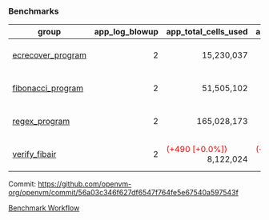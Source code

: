 ### Benchmarks
| group | app_log_blowup | app_total_cells_used | app_total_cycles | app_total_proof_time_ms | leaf_log_blowup | leaf_total_cells_used | leaf_total_cycles | leaf_total_proof_time_ms | max_segment_length | instance | alloc |
|---|---|---|---|---|---|---|---|---|---|---|---|
| [ ecrecover_program ](https://github.com/openvm-org/openvm/blob/benchmark-results/benchmarks-pr/1150/individual/ecrecover-56a03c346f627df6547f764fe5e67540a597543f.md) | <div style='text-align: right'> 2 </div>  | <div style='text-align: right'> 15,230,037 </div>  | <div style='text-align: right'> 290,016 </div>  | <span style='color: green'>(-39.0 [-1.6%])</span><div style='text-align: right'> 2,348.0 </div>  | <div style='text-align: right'> 2 </div>  | <div style='text-align: right'> 445,730,025 </div>  | <div style='text-align: right'> 9,778,389 </div>  | <div style='text-align: right'> 34,987.0 </div>  | 1048476 | 64cpu-linux-arm64 | mimalloc |
| [ fibonacci_program ](https://github.com/openvm-org/openvm/blob/benchmark-results/benchmarks-pr/1150/individual/fibonacci-56a03c346f627df6547f764fe5e67540a597543f.md) | <div style='text-align: right'> 2 </div>  | <div style='text-align: right'> 51,505,102 </div>  | <div style='text-align: right'> 1,500,137 </div>  | <span style='color: green'>(-6.0 [-0.1%])</span><div style='text-align: right'> 5,497.0 </div>  | <div style='text-align: right'> 2 </div>  | <span style='color: green'>(-36,560 [-0.0%])</span><div style='text-align: right'> 128,932,681 </div>  | <span style='color: green'>(-3,418 [-0.1%])</span><div style='text-align: right'> 3,170,290 </div>  | <span style='color: red'>(+497.0 [+3.7%])</span><div style='text-align: right'> 13,848.0 </div>  | 1048476 | 64cpu-linux-arm64 | mimalloc |
| [ regex_program ](https://github.com/openvm-org/openvm/blob/benchmark-results/benchmarks-pr/1150/individual/regex-56a03c346f627df6547f764fe5e67540a597543f.md) | <div style='text-align: right'> 2 </div>  | <div style='text-align: right'> 165,028,173 </div>  | <div style='text-align: right'> 4,190,904 </div>  | <span style='color: red'>(+52.0 [+0.3%])</span><div style='text-align: right'> 15,875.0 </div>  | <div style='text-align: right'> 2 </div>  | <div style='text-align: right'> 291,411,452 </div>  | <div style='text-align: right'> 6,525,177 </div>  | <span style='color: red'>(+714.0 [+2.8%])</span><div style='text-align: right'> 26,375.0 </div>  | 1048476 | 64cpu-linux-arm64 | mimalloc |
| [ verify_fibair ](https://github.com/openvm-org/openvm/blob/benchmark-results/benchmarks-pr/1150/individual/verify_fibair-56a03c346f627df6547f764fe5e67540a597543f.md) | <div style='text-align: right'> 2 </div>  | <span style='color: red'>(+490 [+0.0%])</span><div style='text-align: right'> 8,122,024 </div>  | <span style='color: red'>(+42 [+0.0%])</span><div style='text-align: right'> 195,372 </div>  | <span style='color: red'>(+19.0 [+1.3%])</span><div style='text-align: right'> 1,492.0 </div>  | <div style='text-align: right'> - </div>  | <div style='text-align: right'> - </div>  | <div style='text-align: right'> - </div>  | <div style='text-align: right'> - </div>  | 1048476 | 64cpu-linux-arm64 | mimalloc |


Commit: https://github.com/openvm-org/openvm/commit/56a03c346f627df6547f764fe5e67540a597543f

[Benchmark Workflow](https://github.com/openvm-org/openvm/actions/runs/12567781850)
